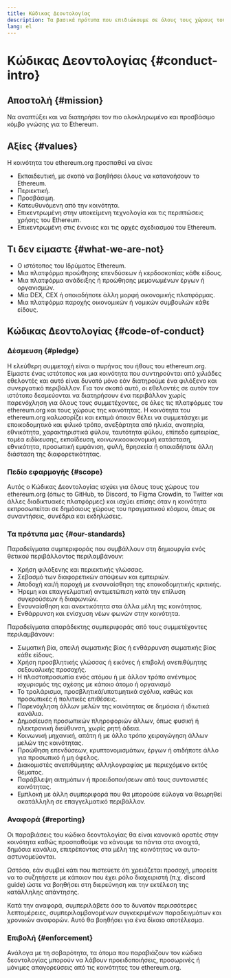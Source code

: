 ```yaml
---
title: Κώδικας Δεοντολογίας
description: Τα βασικά πρότυπα που επιδιώκουμε σε όλους τους χώρους του ethereum.org.
lang: el
---
```


# Κώδικας Δεοντολογίας {#conduct-intro}

## Αποστολή {#mission}

Να αναπτύξει και να διατηρήσει τον πιο ολοκληρωμένο και προσβάσιμο κόμβο γνώσης για το Ethereum.

## Αξίες {#values}

Η κοινότητα του ethereum.org προσπαθεί να είναι:

- Εκπαιδευτική, με σκοπό να βοηθήσει όλους να κατανοήσουν το Ethereum.
- Περιεκτική.
- Προσβάσιμη.
- Κατευθυνόμενη από την κοινότητα.
- Επικεντρωμένη στην υποκείμενη τεχνολογία και τις περιπτώσεις χρήσης του Ethereum.
- Επικεντρωμένη στις έννοιες και τις αρχές σχεδιασμού του Ethereum.

## Τι δεν είμαστε {#what-we-are-not}

- Ο ιστότοπος του Ιδρύματος Ethereum.
- Μια πλατφόρμα προώθησης επενδύσεων ή κερδοσκοπίας κάθε είδους.
- Μια πλατφόρμα ανάδειξης ή προώθησης μεμονωμένων έργων ή οργανισμών.
- Μία DEX, CEX ή οποιαδήποτε άλλη μορφή οικονομικής πλατφόρμας.
- Μια πλατφόρμα παροχής οικονομικών ή νομικών συμβουλών κάθε είδους.

## Κώδικας Δεοντολογίας {#code-of-conduct}

### Δέσμευση {#pledge}

Η ελεύθερη συμμετοχή είναι ο πυρήνας του ήθους του ethereum.org. Είμαστε ένας ιστότοπος και μια κοινότητα που συντηρούνται από χιλιάδες εθελοντές και αυτό είναι δυνατό μόνο εάν διατηρούμε ένα φιλόξενο και συνεργατικό περιβάλλον. Για τον σκοπό αυτό, οι εθελοντές σε αυτόν τον ιστότοπο δεσμεύονται να διατηρήσουν ένα περιβάλλον χωρίς παρενόχληση για όλους τους συμμετέχοντες, σε όλες τις πλατφόρμες του ethereum.org και τους χώρους της κοινότητας. Η κοινότητα του ethereum.org καλωσορίζει και εκτιμά όποιον θέλει να συμμετάσχει με εποικοδομητικό και φιλικό τρόπο, ανεξάρτητα από ηλικία, αναπηρία, εθνικότητα, χαρακτηριστικά φύλου, ταυτότητα φύλου, επίπεδο εμπειρίας, τομέα ειδίκευσης, εκπαίδευση, κοινωνικοοικονομική κατάσταση, εθνικότητα, προσωπική εμφάνιση, φυλή, θρησκεία ή οποιαδήποτε άλλη διάσταση της διαφορετικότητας.

### Πεδίο εφαρμογής {#scope}

Αυτός ο Κώδικας Δεοντολογίας ισχύει για όλους τους χώρους του ethereum.org (όπως το GitHub, το Discord, το Figma Crowdin, το Twitter και άλλες διαδικτυακές πλατφόρμες) και ισχύει επίσης όταν η κοινότητα εκπροσωπείται σε δημόσιους χώρους του πραγματικού κόσμου, όπως σε συναντήσεις, συνέδρια και εκδηλώσεις.

### Τα πρότυπα μας {#our-standards}

Παραδείγματα συμπεριφοράς που συμβάλλουν στη δημιουργία ενός θετικού περιβάλλοντος περιλαμβάνουν:

- Χρήση φιλόξενης και περιεκτικής γλώσσας.
- Σεβασμό των διαφορετικών απόψεων και εμπειριών.
- Αποδοχή και/ή παροχή με ενσυναίσθηση της εποικοδομητικής κριτικής.
- Ήρεμη και επαγγελματική αντιμετώπιση κατά την επίλυση συγκρούσεων ή διαφωνιών.
- Ενσυναίσθηση και ανεκτικότητα στα άλλα μέλη της κοινότητας.
- Ενθάρρυνση και ενίσχυση νέων φωνών στην κοινότητα.

Παραδείγματα απαράδεκτης συμπεριφοράς από τους συμμετέχοντες περιλαμβάνουν:

- Σωματική βία, απειλή σωματικής βίας ή ενθάρρυνση σωματικής βίας κάθε είδους.
- Χρήση προσβλητικής γλώσσας ή εικόνες ή επιβολή ανεπιθύμητης σεξουαλικής προσοχής.
- Η πλαστοπροσωπία ενός ατόμου ή με άλλον τρόπο ανέντιμος ισχυρισμός της σχέσης με κάποιο άτομο ή οργανισμό
- Το τρολάρισμα, προσβλητικά/υποτιμητικά σχόλια, καθώς και προσωπικές ή πολιτικές επιθέσεις.
- Παρενόχληση άλλων μελών της κοινότητας σε δημόσια ή ιδιωτικά κανάλια.
- Δημοσίευση προσωπικών πληροφοριών άλλων, όπως φυσική ή ηλεκτρονική διεύθυνση, χωρίς ρητή άδεια.
- Κοινωνική μηχανική, απάτη ή με άλλο τρόπο χειραγώγηση άλλων μελών της κοινότητας.
- Προώθηση επενδύσεων, κρυπτονομισμάτων, έργων ή οτιδήποτε άλλο για προσωπικό ή μη όφελος.
- Διακομιστές ανεπιθύμητης αλληλογραφίας με περιεχόμενο εκτός θέματος.
- Παράβλεψη αιτημάτων ή προειδοποιήσεων από τους συντονιστές κοινότητας.
- Εμπλοκή με άλλη συμπεριφορά που θα μπορούσε εύλογα να θεωρηθεί ακατάλληλη σε επαγγελματικό περιβάλλον.

### Αναφορά {#reporting}

Οι παραβιάσεις του κώδικα δεοντολογίας θα είναι κανονικά ορατές στην κοινότητα καθώς προσπαθούμε να κάνουμε τα πάντα στα ανοιχτά, δημόσια κανάλια, επιτρέποντας στα μέλη της κοινότητας να αυτο-αστυνομεύονται.

Ωστόσο, εάν συμβεί κάτι που πιστεύετε ότι χρειάζεται προσοχή, μπορείτε να το συζητήσετε με κάποιον που έχει ρόλο διαχειριστή (π.χ. discord guide) ώστε να βοηθήσει στη διερεύνηση και την εκτέλεση της κατάλληλης απάντησης.

Κατά την αναφορά, συμπεριλάβετε όσο το δυνατόν περισσότερες λεπτομέρειες, συμπεριλαμβανομένων συγκεκριμένων παραδειγμάτων και χρονικών αναφορών. Αυτό θα βοηθήσει για ένα δίκαιο αποτέλεσμα.

### Επιβολή {#enforcement}

Ανάλογα με τη σοβαρότητα, τα άτομα που παραβιάζουν τον κώδικα δεοντολογίας μπορούν να λάβουν προειδοποιήσεις, προσωρινές ή μόνιμες απαγορεύσεις από τις κοινότητες του ethereum.org.
